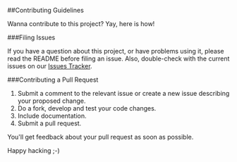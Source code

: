 ##Contributing Guidelines

Wanna contribute to this project? Yay, here is how!

###Filing Issues

If you have a question about this project, or have problems using it, please read the README before filing an issue. Also, double-check with the current issues on our [Issues Tracker](https://github.com/zalando/camunda-cockpit-client/issues).

###Contributing a Pull Request

1. Submit a comment to the relevant issue or create a new issue describing your proposed change.
2. Do a fork, develop and test your code changes.
3. Include documentation.
4. Submit a pull request.

You'll get feedback about your pull request as soon as possible.

Happy hacking ;-)
